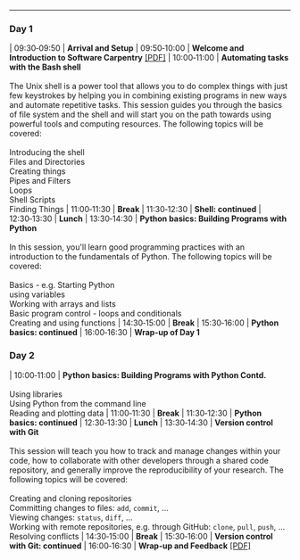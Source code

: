 ---

### Day 1

| 09:30&#x2011;09:50 | **Arrival and Setup**
| 09:50&#x2011;10:00 | **Welcome and Introduction to Software Carpentry** [[PDF]]()
| 10:00&#x2011;11:00 | **Automating tasks with the Bash shell**<br><br>The Unix shell is a power tool that allows you to do complex things with just few keystrokes by helping you in combining existing programs in new ways and automate repetitive tasks. This session guides you through the basics of file system and the shell and will start you on the path towards using powerful tools and computing resources. The following topics will be covered:<br><br>Introducing the shell<br>Files and Directories<br>Creating things<br>Pipes and Filters<br>Loops<br>Shell Scripts<br>Finding Things
| 11:00&#x2011;11:30 | **Break**
| 11:30&#x2011;12:30 | **Shell: continued**
| 12:30&#x2011;13:30 | **Lunch**
| 13:30&#x2011;14:30 | **Python basics: Building Programs with Python**<br><br>In this session, you'll learn good programming practices with an introduction to the fundamentals of Python. The following topics will be covered:<br><br>Basics - e.g. Starting Python<br>using variables<br>Working with arrays and lists<br>Basic program control - loops and conditionals<br>Creating and using functions
| 14:30&#x2011;15:00 | **Break**
| 15:30&#x2011;16:00 | **Python basics: continued**
| 16:00&#x2011;16:30 | **Wrap-up of Day 1**

### Day 2

| 10:00&#x2011;11:00 | **Python basics: Building Programs with Python Contd.**<br><br>Using libraries<br>Using Python from the command line<br>Reading and plotting data
| 11:00&#x2011;11:30 | **Break**
| 11:30&#x2011;12:30 | **Python basics: continued**
| 12:30&#x2011;13:30 | **Lunch**
| 13:30&#x2011;14:30 | **Version control with Git**<br><br>This session will teach you how to track and manage changes within your code, how to collaborate with other developers through a shared code repository, and generally improve the reproducibility of your research. The following topics will be covered:<br><br>Creating and cloning repositories<br>Committing changes to files: `add`, `commit`, ...<br>Viewing changes: `status`, `diff`, ...<br>Working with remote repositories, e.g. through GitHub: `clone`, `pull`, `push`, ...<br>Resolving conflicts
| 14:30&#x2011;15:00 | **Break**
| 15:30&#x2011;16:00 | **Version control with Git: continued**
| 16:00&#x2011;16:30 | **Wrap-up and Feedback** [[PDF]]()
